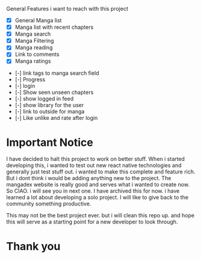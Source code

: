 General Features i want to reach with this project

- [x] General Manga list
- [x] Manga list with recent chapters
- [x] Manga search
- [x] Manga Filtering
- [x] Manga reading
- [x] Link to comments
- [x] Manga ratings
- [-] link tags to manga search field
- [-] Progress
- [-] login
- [-] Show seen unseen chapters
- [-] show logged in feed
- [-] show library for the user
- [-] link to outside for manga
- [-] Like unlike and rate after login

# Important Notice

I have decided to halt this project to work on better stuff. When i started developing this, i wanted to test out new react native technologies and generally just test stuff out. i wanted to make this complete and feature rich. But i dont think i would be adding anything new to the project. The mangadex website is really good and serves what i wanted to create now.
So CIAO. i will see you in next one. I have archived this for now. i have learned a lot about developing a solo project. I will like to give back to the community something productive. 

This may not be the best project ever. but i will clean this repo up. and hope this will serve as a starting point for a new developer to look through.

# Thank you

